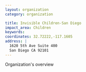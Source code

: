 ```yaml
---
layout: organization
category: organization

title: Invisible Children-San Diego
impact_area: Children
keywords: 
coordinates: 32.72222,-117.1605
address: |
  1620 5th Ave Suite 400
  San Diego CA 92101
---
```

Organization's overview
